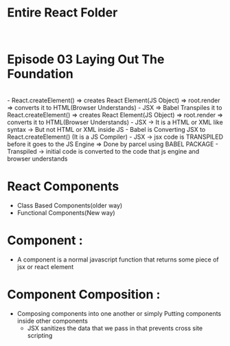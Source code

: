 # Entire React Folder

<br>
 
# Episode 03 Laying Out The Foundation
<br>
  - React.createElement() => creates React Element(JS Object) => root.render => converts it to HTML(Browser Understands)
  - JSX => Babel Transpiles it to React.createElement() => creates React Element(JS Object) => root.render => converts it to HTML(Browser Understands)
  - JSX -> It is a HTML or XML like syntax -> But not HTML or XML inside JS
  - Babel is Converting JSX to React.createElement() (It is a JS Compiler)
  - JSX -> jsx code is TRANSPILED before it goes to the JS Engine => Done by parcel using BABEL PACKAGE
  - Transpiled -> initial code is converted to the code that js engine and browser understands

# React Components

- Class Based Components(older way)
- Functional Components(New way)

# Component :

- A component is a normal javascript function that returns some piece of jsx or react element

# Component Composition :

- Composing components into one another or simply Putting components inside other components
  <br>
  - JSX sanitizes the data that we pass in that prevents cross site scripting
